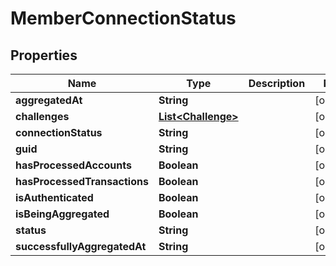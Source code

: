 
# MemberConnectionStatus

## Properties
Name | Type | Description | Notes
------------ | ------------- | ------------- | -------------
**aggregatedAt** | **String** |  |  [optional]
**challenges** | [**List&lt;Challenge&gt;**](Challenge.md) |  |  [optional]
**connectionStatus** | **String** |  |  [optional]
**guid** | **String** |  |  [optional]
**hasProcessedAccounts** | **Boolean** |  |  [optional]
**hasProcessedTransactions** | **Boolean** |  |  [optional]
**isAuthenticated** | **Boolean** |  |  [optional]
**isBeingAggregated** | **Boolean** |  |  [optional]
**status** | **String** |  |  [optional]
**successfullyAggregatedAt** | **String** |  |  [optional]




